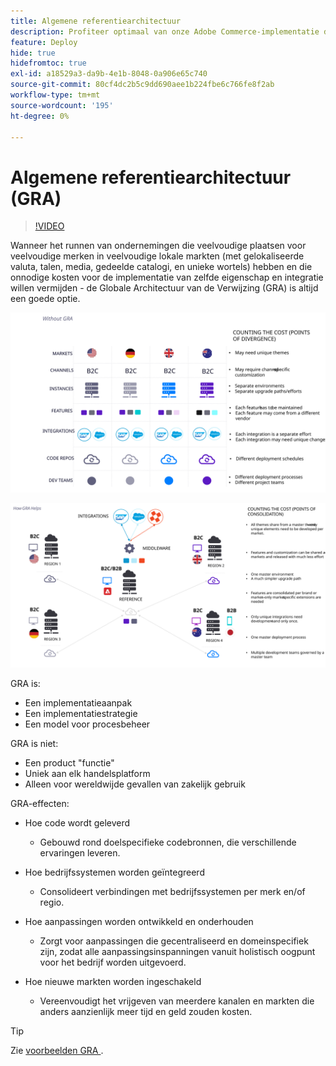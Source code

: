 ```yaml
---
title: Algemene referentiearchitectuur
description: Profiteer optimaal van onze Adobe Commerce-implementatie door een wereldwijde referentiearchitectuur te gebruiken.
feature: Deploy
hide: true
hidefromtoc: true
exl-id: a18529a3-da9b-4e1b-8048-0a906e65c740
source-git-commit: 80cf4dc2b5c9dd690aee1b224fbe6c766fe8f2ab
workflow-type: tm+mt
source-wordcount: '195'
ht-degree: 0%

---
```



# Algemene referentiearchitectuur (GRA)

>[!VIDEO](https://video.tv.adobe.com/v/3410528/?quality=12&learn=on)

Wanneer het runnen van ondernemingen die veelvoudige plaatsen voor veelvoudige merken in veelvoudige lokale markten (met gelokaliseerde valuta, talen, media, gedeelde catalogi, en unieke wortels) hebben en die onnodige kosten voor de implementatie van zelfde eigenschap en integratie willen vermijden - de Globale Architectuur van de Verwijzing (GRA) is altijd een goede optie.

![ Lijst die de kosten van divergentie in architectuur verklaren ](../../../assets/playbooks/divergent-architecture.svg)

![ Lijst verklarend de kosten van geconsolideerd in architectuur ](../../../assets/playbooks/consolidated-architecture.svg)

GRA is:

- Een implementatieaanpak
- Een implementatiestrategie
- Een model voor procesbeheer

GRA is niet:

- Een product &quot;functie&quot;
- Uniek aan elk handelsplatform
- Alleen voor wereldwijde gevallen van zakelijk gebruik

GRA-effecten:

- Hoe code wordt geleverd

   - Gebouwd rond doelspecifieke codebronnen, die verschillende ervaringen leveren.

- Hoe bedrijfssystemen worden geïntegreerd

   - Consolideert verbindingen met bedrijfssystemen per merk en/of regio.

- Hoe aanpassingen worden ontwikkeld en onderhouden

   - Zorgt voor aanpassingen die gecentraliseerd en domeinspecifiek zijn, zodat alle aanpassingsinspanningen vanuit holistisch oogpunt voor het bedrijf worden uitgevoerd.

- Hoe nieuwe markten worden ingeschakeld

   - Vereenvoudigt het vrijgeven van meerdere kanalen en markten die anders aanzienlijk meer tijd en geld zouden kosten.

>[!TIP]
>
>Zie [ voorbeelden GRA ](examples.md).
